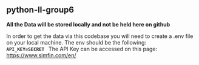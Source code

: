 ## python-II-group6
**All the Data will be stored locally and not be held here on github**

In order to get the data via this codebase you will need to create a .env file on your local machine.
The env should be the following:
<code>
**API_KEY=SECRET** 
</code>
The API Key can be accessed on this page: https://www.simfin.com/en/

